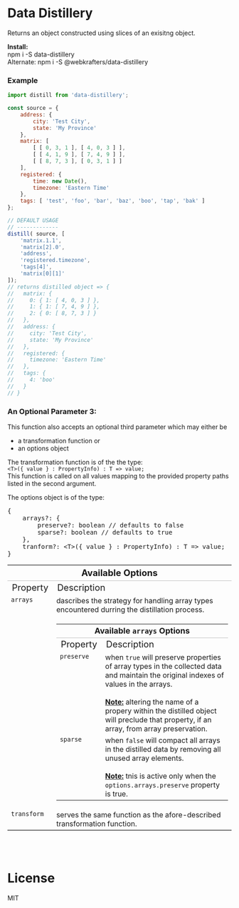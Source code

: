 # Data Distillery

Returns an object constructed using slices of an exisitng object.

**Install:**\
npm i -S data-distillery\
Alternate: npm i -S @webkrafters/data-distillery

### Example

```jsx
import distill from 'data-distillery'; 

const source = {
    address: {
        city: 'Test City',
        state: 'My Province'
    },
    matrix: [
        [ [ 0, 3, 1 ], [ 4, 0, 3 ] ],
        [ [ 4, 1, 9 ], [ 7, 4, 9 ] ],
        [ [ 8, 7, 3 ], [ 0, 3, 1 ] ]
    ],
    registered: {
        time: new Date(),
        timezone: 'Eastern Time'
    },
    tags: [ 'test', 'foo', 'bar', 'baz', 'boo', 'tap', 'bak' ]
};

// DEFAULT USAGE
// -------------
distill( source, [
    'matrix.1.1',
    'matrix[2].0',
    'address',
    'registered.timezone',
    'tags[4]',
    'matrix[0][1]'
]);
// returns distilled object => {
//   matrix: {
//     0: { 1: [ 4, 0, 3 ] },
//     1: { 1: [ 7, 4, 9 ] },
//     2: { 0: [ 8, 7, 3 ] }
//   },
//   address: {
//     city: 'Test City',
//     state: 'My Province'
//   },
//   registered: {
//     timezone: 'Eastern Time'
//   },
//   tags: {
//     4: 'boo'
//   }
// }

```

### An Optional Parameter 3:
This function also accepts an optional third parameter which may either be
<ul>
    <li>a transformation function or </li>
    <li>an options object</li>
</ul>
<p>
The transformation function is of the the type:<br />
<code>&lt;T&gt;({ value } : PropertyInfo) : T => value;</code><br />
This function is called on all values mapping to the provided property paths listed in the second argument.
</p>
<p>The options object is of the type:</p>

<pre>
{
    arrays?: {
        preserve?: boolean // defaults to false
        sparse?: boolean // defaults to true
    },
    tranform?: &lt;T&gt;({ value } : PropertyInfo) : T => value;</code>
}
</pre>

<table style="border:1px solid #bbb; border-width:1px 0;">
    <thead>
        <tr>
            <th colspan="2" style="border-bottom:1px solid #bbb; font-size:20px; text-align:center;">
                Available Options
            </th> 
        </tr>
    </thead>
    <tbody>
        <tr>
            <td style="font-size:20px; text-align:left">Property</td>
            <td style="font-size:20px; text-align:left">Description</td>
        </tr>
        <tr>
            <td style="vertical-align:top">
                <code>arrays</code>
            </td>
            <td>
                dascribes the strategy for handling array types encountered durring the distillation process.
            </td>
            <tr>
            <td></td>
            <td>
                <table>
                    <thead>
                        <tr>
                            <th colspan="2" style="border-bottom:1px solid #bbb; font-size:18px; text-align:center;">
                                Available <code>arrays</code> Options
                            </th>
                        </tr>
                    </thead>
                    <tbody>
                        <tr>
                            <td style="font-size:20px; text-align:left">Property</td>
                            <td style="font-size:20px; text-align:left">Description</td>
                        </tr>
                        <tr>
                            <td style="vertical-align:top;">
                                <code>preserve</code>
                            </td>
                            <td>
                                when <code>true</code> will preserve properties of array types in the collected data and maintain the original indexes of values in the arrays.<br /><br />
                                <u><strong>Note:</strong></u> altering the name of a propery within the distilled object will preclude that property, if an array, from array preservation.
                            </td>
                        </tr>
                        <tr>
                            <td style="vertical-align:top">
                                <code>sparse</code>
                            </td>
                            <td>
                                when <code>false</code> will compact all arrays in the distilled data by removing all unused array elements.<br /><br />
                                <u><strong>Note:</strong></u> tnis is active only when the <code>options.arrays.preserve</code> property is true.
                            </td>
                        </tr>
                    </tbody>
                </table>
            </td>
            </tr>
        </tr>
        <tr>
            <td style="vertical-align:top">
                <code>transform</code>
            </td>
            <td>serves the same function as the afore-described transformation function.</td>
        </tr>
    </tbody>
</table>
</p>


<br /><br />

# License
MIT
 
